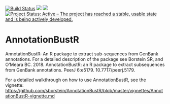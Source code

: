 [![Build Status](https://travis-ci.org/sborstein/AnnotationBustR.svg)](https://travis-ci.org/sborstein/AnnotationBustR) [![](http://cranlogs.r-pkg.org/badges/AnnotationBustR)](http://cran.rstudio.com/web/packages/AnnotationBustR/index.html) [![](http://www.r-pkg.org/badges/version/AnnotationBustR)](http://cran.rstudio.com/web/packages/AnnotationBustR/index.html) [![Project Status: Active – The project has reached a stable, usable state and is being actively developed.](https://www.repostatus.org/badges/latest/active.svg)](https://www.repostatus.org/#active)



# AnnotationBustR
AnnotationBustR: An R package to extract sub-sequences from GenBank annotations. For a detailed description of the package see Borstein SR, and O’Meara BC. 2018. AnnotationBustR: an R package to extract subsequences from GenBank annotations. PeerJ 6:e5179. 10.7717/peerj.5179.

For a detailed walkthrough on how to use AnnotationBustR, see the vignette: https://github.com/sborstein/AnnotationBustR/blob/master/vignettes/AnnotationBustR-vignette.md

